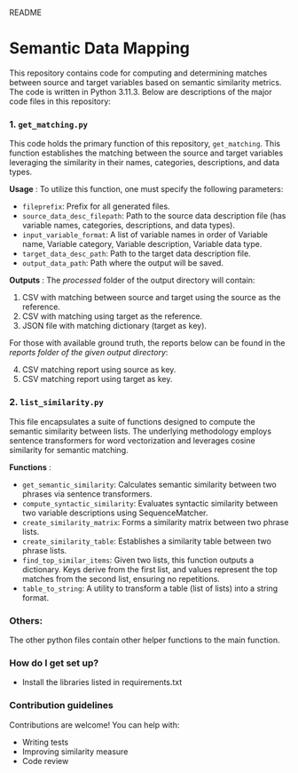 # 
README



# Semantic Data Mapping

This repository contains code for computing and determining matches between source and target variables based on semantic similarity metrics. The code is written in Python 3.11.3. Below are descriptions of the major code files in this repository:

### 1. `get_matching.py`

This code holds the primary function of this repository, `get_matching`. This function establishes the matching between the source and target variables leveraging the similarity in their names, categories, descriptions, and data types.

 **Usage** :
To utilize this function, one must specify the following parameters:

* `fileprefix`: Prefix for all generated files.
* `source_data_desc_filepath`: Path to the source data description file (has variable names, categories, descriptions, and data types).
* `input_variable_format`: A list of variable names in order of Variable name, Variable category, Variable description, Variable data type.
* `target_data_desc_path`: Path to the target data description file.
* `output_data_path`: Path where the output will be saved.

 **Outputs** :
The *processed* folder of the output directory will contain:

1. CSV with matching between source and target using the source as the reference.
2. CSV with matching using target as the reference.
3. JSON file with matching dictionary (target as key).

For those with available ground truth, the reports below can be found in the *reports folder of the given output directory*:

4. CSV matching report using source as key.
5. CSV matching report using target as key.


### 2. `list_similarity.py`

This file encapsulates a suite of functions designed to compute the semantic similarity between lists. The underlying methodology employs sentence transformers for word vectorization and leverages cosine similarity for semantic matching.

 **Functions** :

* `get_semantic_similarity`: Calculates semantic similarity between two phrases via sentence transformers.
* `compute_syntactic_similarity`: Evaluates syntactic similarity between two variable descriptions using SequenceMatcher.
* `create_similarity_matrix`: Forms a similarity matrix between two phrase lists.
* `create_similarity_table`: Establishes a similarity table between two phrase lists.
* `find_top_similar_items`: Given two lists, this function outputs a dictionary. Keys derive from the first list, and values represent the top matches from the second list, ensuring no repetitions.
* `table_to_string`: A utility to transform a table (list of lists) into a string format.

### Others:

The other python files contain other helper functions to the main function.

### How do I get set up?

* Install the libraries listed in requirements.txt

### Contribution guidelines

Contributions are welcome! You can help with:

* Writing tests
* Improving similarity measure
* Code review
